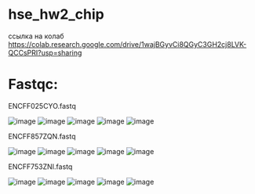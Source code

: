 # hse_hw2_chip

ссылка на колаб https://colab.research.google.com/drive/1wajBGyvCi8QGyC3GH2cj8LVK-QCCsPRI?usp=sharing

# Fastqc:

ENCFF025CYO.fastq

![image](https://user-images.githubusercontent.com/92381120/157698676-35d9813b-2e8d-480d-99eb-5930e47b1fb8.png)
![image](https://user-images.githubusercontent.com/92381120/157698743-38174e99-712f-448b-9bf3-6f25117c41be.png)
![image](https://user-images.githubusercontent.com/92381120/157698793-404496ce-d75c-4b68-97dc-e8a933671bcb.png)
![image](https://user-images.githubusercontent.com/92381120/157698850-c152fa35-19b1-4de1-8c82-719984f10f17.png)
![image](https://user-images.githubusercontent.com/92381120/157698907-a8a13b7c-d3e7-45b8-b4f7-15eacceee68b.png)

ENCFF857ZQN.fastq

![image](https://user-images.githubusercontent.com/92381120/157699514-98905e1d-836e-4bf4-963c-3ac0ea3e3c02.png)
![image](https://user-images.githubusercontent.com/92381120/157699582-b3c8b94c-8f32-4164-b64a-6f838db8c66a.png)
![image](https://user-images.githubusercontent.com/92381120/157699651-67bbb45f-8bf8-4bf1-be37-07769a2581a3.png)
![image](https://user-images.githubusercontent.com/92381120/157699708-981afb1f-c590-4db2-9a53-4fd0d82d18b1.png)
![image](https://user-images.githubusercontent.com/92381120/157699919-0676333e-b669-45d9-9585-b049812d14df.png)

ENCFF753ZNI.fastq

![image](https://user-images.githubusercontent.com/92381120/157699366-e8c1f5af-b0cc-4101-9810-6cd4b15492d7.png)
![image](https://user-images.githubusercontent.com/92381120/157700120-36fcbcd7-c3fa-4bad-a25d-c9b68eeacc32.png)
![image](https://user-images.githubusercontent.com/92381120/157700155-ecb1bde4-704b-4d2a-86ed-8192b505ba3c.png)
![image](https://user-images.githubusercontent.com/92381120/157700195-05292c0a-1bd0-4053-9db9-f43a9ab86d95.png)
![image](https://user-images.githubusercontent.com/92381120/157700229-84f002bc-bbd5-41f4-be61-c9c65d43603a.png)

